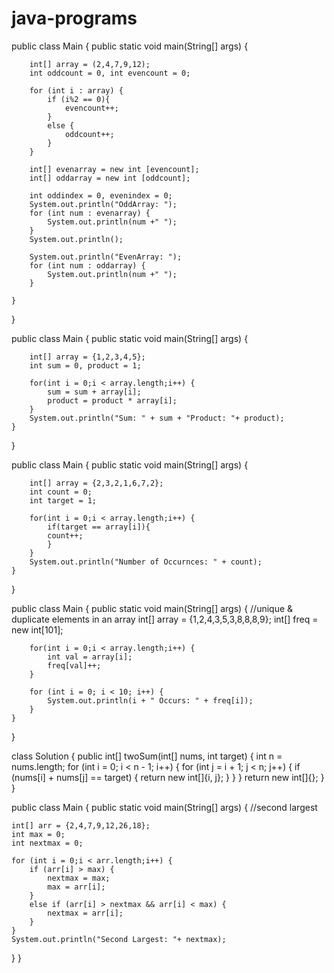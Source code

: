 # java-programs

public class Main {
    public static void main(String[] args) {
        
        int[] array = (2,4,7,9,12);
        int oddcount = 0, int evencount = 0;  
        
        for (int i : array) {
            if (i%2 == 0){
                evencount++;
            }
            else {
                oddcount++;
            }
        }
        
        int[] evenarray = new int [evencount];
        int[] oddarray = new int [oddcount];

        int oddindex = 0, evenindex = 0;
        System.out.println("OddArray: ");
        for (int num : evenarray) {
            System.out.println(num +" ");    
        }
        System.out.println();
        
        System.out.println("EvenArray: ");
        for (int num : oddarray) {
            System.out.println(num +" ");    
        }
       
    }
}

 
public class Main {
    public static void main(String[] args) {
        
        int[] array = {1,2,3,4,5};
        int sum = 0, product = 1;
        
        for(int i = 0;i < array.length;i++) {
            sum = sum + array[i];
            product = product * array[i];    
        }
        System.out.println("Sum: " + sum + "Product: "+ product);
    }
}

 
public class Main {
    public static void main(String[] args) {
        
        int[] array = {2,3,2,1,6,7,2};
        int count = 0;
        int target = 1;
        
        for(int i = 0;i < array.length;i++) {
            if(target == array[i]){
            count++;   
            }    
        }
        System.out.println("Number of Occurnces: " + count);
    }
}
 

public class Main {
    public static void main(String[] args) {
        //unique & duplicate elements in an array
        int[] array = {1,2,4,3,5,3,8,8,8,9};
        int[] freq = new int[101];
        
        for(int i = 0;i < array.length;i++) {
            int val = array[i];
            freq[val]++;   
        }   
        
        for (int i = 0; i < 10; i++) {
            System.out.println(i + " Occurs: " + freq[i]);       
        }
    }
}

class Solution {
    public int[] twoSum(int[] nums, int target) {
        int n = nums.length;
        for (int i = 0; i < n - 1; i++) {
            for (int j = i + 1; j < n; j++) {
                if (nums[i] + nums[j] == target) {
                    return new int[]{i, j};
                }
            }
        }
        return new int[]{}; 
    }
}

public class Main { 
    public static void main(String[] args) {
    //second largest     

    int[] arr = {2,4,7,9,12,26,18};
    int max = 0;
    int nextmax = 0;
        
    for (int i = 0;i < arr.length;i++) {
        if (arr[i] > max) {
            nextmax = max;
            max = arr[i];
        }
        else if (arr[i] > nextmax && arr[i] < max) {
            nextmax = arr[i];
        }
    } 
    System.out.println("Second Largest: "+ nextmax);    
  }
}   








